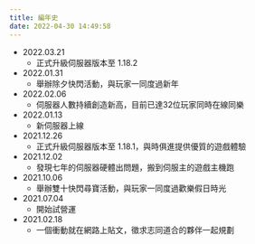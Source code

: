 ```yaml
---
title: 編年史
date: 2022-04-30 14:49:58
---
```

- 2022.03.21
    - 正式升級伺服器版本至 1.18.2
- 2022.01.31
    - 舉辦除夕快閃活動，與玩家一同度過新年
- 2022.02.06
    - 伺服器人數持續創造新高，目前已達32位玩家同時在線同樂
- 2022.01.13
    - 新伺服器上線
- 2021.12.26
    - 正式升級伺服器版本至 1.18.1，與時俱進提供優質的遊戲體驗
- 2021.12.02
    - 發現七年的伺服器硬體出問題，搬到伺服主的遊戲主機跑
- 2021.10.06
    - 舉辦雙十快閃尋寶活動，與玩家一同度過歡樂假日時光
- 2021.07.04
    - 開始試營運
- 2021.02.18
    - 一個衝動就在網路上貼文，徵求志同道合的夥伴一起規劃